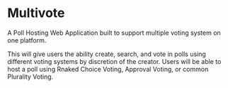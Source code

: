 # Multivote

A Poll Hosting Web Application built to support multiple voting system 
on one platform.

This will give users the ability create, search, and vote in polls using different voting systems by discretion of the creator. Users will be able to host a poll using Rnaked Choice Voting, Approval Voting, or common Plurality Voting.